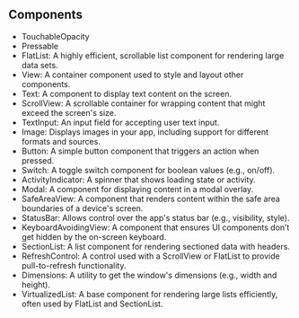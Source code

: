 ## Components
- TouchableOpacity
- Pressable
- FlatList: A highly efficient, scrollable list component for rendering large data sets.
- View: A container component used to style and layout other components.
- Text: A component to display text content on the screen.
- ScrollView: A scrollable container for wrapping content that might exceed the screen's size.
- TextInput: An input field for accepting user text input.
- Image: Displays images in your app, including support for different formats and sources.
- Button: A simple button component that triggers an action when pressed.
- Switch: A toggle switch component for boolean values (e.g., on/off).
- ActivityIndicator: A spinner that shows loading state or activity.
- Modal: A component for displaying content in a modal overlay.
- SafeAreaView: A component that renders content within the safe area boundaries of a device's screen.
- StatusBar: Allows control over the app's status bar (e.g., visibility, style).
- KeyboardAvoidingView: A component that ensures UI components don’t get hidden by the on-screen keyboard.
- SectionList: A list component for rendering sectioned data with headers.
- RefreshControl: A control used with a ScrollView or FlatList to provide pull-to-refresh functionality.
- Dimensions: A utility to get the window's dimensions (e.g., width and height).
- VirtualizedList: A base component for rendering large lists efficiently, often used by FlatList and SectionList.
